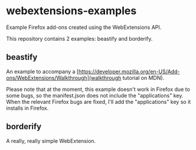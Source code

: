 # webextensions-examples
Example Firefox add-ons created using the WebExtensions API.

This repository contains 2 examples: beastify and borderify.

## beastify ##

An example to accompany a [https://developer.mozilla.org/en-US/Add-ons/WebExtensions/Walkthrough](walkthrough tutorial on MDN).

Please note that at the moment, this example doesn't work in Firefox due to some bugs, so the manifest.json does not include the "applications" key. When the relevant Firefox bugs are fixed, I'll add the "applications" key so it installs in Firefox.

## borderify ##

A really, really simple WebExtension.
